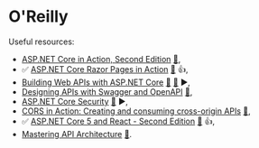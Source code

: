 # O'Reilly

Useful resources:

- [ASP.NET Core in Action, Second Edition](https://learning.oreilly.com/library/view/asp-net-core-in/9781617298301/) [:file_folder:](https://github.com/andrewlock/asp-dot-net-core-in-action-2e),
- ✅ [ASP.NET Core Razor Pages in Action](https://learning.oreilly.com/library/view/asp-net-core-razor/9781617299988/) [:file_folder:](https://github.com/mikebrind/Razor-Pages-In-Action) :+1:,
- [Building Web APIs with ASP.NET Core](https://learning.oreilly.com/library/view/building-web-apis/9781633439481/) [:file_folder:](https://www.manning.com/downloads/2479) [:file_folder:](https://github.com/Darkseal/ASP.NET-Core-Web-API) ▶️,
- [Designing APIs with Swagger and OpenAPI](https://learning.oreilly.com/library/view/designing-apis-with/9781617296284/) [📁](https://designapis.com/),
- [ASP.NET Core Security](https://learning.oreilly.com/library/view/asp-net-core-security/9781633439986/) [:file_folder:](https://www.manning.com/downloads/2371) ▶️,
- [CORS in Action: Creating and consuming cross-origin APIs](https://learning.oreilly.com/library/view/cors-in-action/9781617291821/) [📁](https://github.com/monsur/CORSinAction),
- :white_check_mark: [ASP.NET Core 5 and React - Second Edition](https://learning.oreilly.com/library/view/asp-net-core-5/9781800206168/) [:file_folder:](https://github.com/PacktPublishing/ASP.NET-Core-5-and-React-Second-Edition) :+1:,
- [Mastering API Architecture](https://learning.oreilly.com/library/view/mastering-api-architecture/9781492090625/) [📁](https://github.com/masteringapi).

